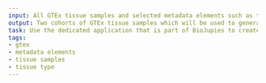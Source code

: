 ```yaml
---
input: All GTEx tissue samples and selected metadata elements such as tissue type and age
output: Two cohorts of GTEx tissue samples which will be used to generate a signature
task: Use the dedicated application that is part of BioJupies to create a collection of signatures for young vs old tissues across all GTEx tissues
tags:
- gtex
- metadata elements
- tissue samples
- tissue type
---
```

